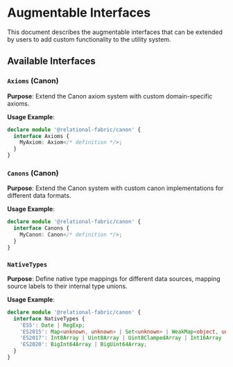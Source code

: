 # Augmentable Interfaces

This document describes the augmentable interfaces that can be extended by users to add custom functionality to the utility system.

## Available Interfaces

### `Axioms` (Canon)
**Purpose**: Extend the Canon axiom system with custom domain-specific axioms.

**Usage Example**:
```typescript
declare module '@relational-fabric/canon' {
  interface Axioms {
    MyAxiom: Axiom</* definition */>;
  }
}
```

### `Canons` (Canon)
**Purpose**: Extend the Canon system with custom canon implementations for different data formats.

**Usage Example**:
```typescript
declare module '@relational-fabric/canon' {
  interface Canons {
    MyCanon: Canon</* definition */>;
  }
}
```

### `NativeTypes`
**Purpose**: Define native type mappings for different data sources, mapping source labels to their internal type unions.

**Usage Example**:
```typescript
declare module '@relational-fabric/canon' {
  interface NativeTypes {
    'ES5': Date | RegExp;
    'ES2015': Map<unknown, unknown> | Set<unknown> | WeakMap<object, unknown> | WeakSet<object> | ArrayBuffer | DataView;
    'ES2017': Int8Array | Uint8Array | Uint8ClampedArray | Int16Array | Uint16Array | Int32Array | Uint32Array | Float32Array | Float64Array;
    'ES2020': BigInt64Array | BigUint64Array;
  }
}
```
